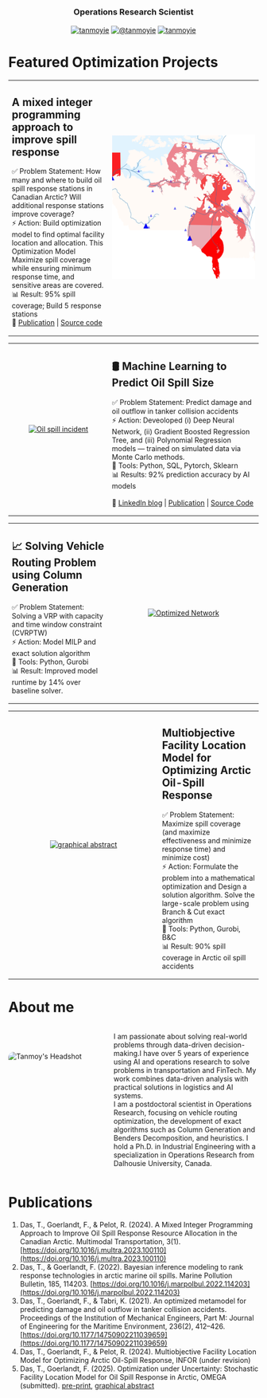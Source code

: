 <h3 align="center"> Operations Research Scientist </h3>

<p align="center">
<a href="https://linkedin.com/in/tanmoyie" target="blank"><img align="center" src="https://raw.githubusercontent.com/rahuldkjain/github-profile-readme-generator/master/src/images/icons/Social/linked-in-alt.svg" alt="tanmoyie" height="30" width="40" /></a>
<a href="https://medium.com/@tanmoyie" target="blank"><img align="center" src="https://raw.githubusercontent.com/rahuldkjain/github-profile-readme-generator/master/src/images/icons/Social/medium.svg" alt="@tanmoyie" height="30" width="40" /></a>
<a href="https://www.leetcode.com/tanmoyie" target="blank"><img align="center" src="https://raw.githubusercontent.com/rahuldkjain/github-profile-readme-generator/master/src/images/icons/Social/leet-code.svg" alt="tanmoyie" height="30" width="40" /></a>
</p>

# Featured Optimization Projects


<table>
  <tr>
    <td style="vertical-align: top; width: 40%;">
      <h2>A mixed integer programming approach to improve spill response</h2>
      <p>
      ✅ Problem Statement: How many and where to build oil spill response stations in Canadian Arctic? Will additional response stations improve coverage?<br>
      ⚡ Action: Build optimization model to find optimal facility location and allocation. This Optimization Model Maximize spill coverage while ensuring minimum response time, and sensitive areas are covered.<br>
      📊 Result: 95% spill coverage; Build 5 response stations <br>
      🔗 <a href="https://doi.org/10.1016/j.multra.2023.100110">Publication</a>  | 
        <a href="https://github.com/tanmoyie/Location-allocation-using-MIP">Source code</a>  
      </p>
    </td>
    <td style="text-align: center; width: 60%;">
      <a href="https://raw.githubusercontent.com/tanmoyie/Decision-Support-Tool/main/Canadian%20Arctic%20GIS%20JP3.gif" target="_blank">
      <img src="https://raw.githubusercontent.com/tanmoyie/Decision-Support-Tool/main/Canadian%20Arctic%20GIS%20JP3.gif" alt="Animated Arctic Response" width="350">
      </a>
    </td>
  </tr>
</table>

<table>
  <tr>
    <td style="text-align: center; width: 40%;">
      <a href="https://github.com/user-attachments/assets/7e4226d0-9d68-4073-87d2-6661799b5f24" target="_blank">
      <img src="https://github.com/user-attachments/assets/7e4226d0-9d68-4073-87d2-6661799b5f24" alt="Oil spill incident" width="250">
      </a>
    </td>
    <td style="vertical-align: top; width: 60%;">
      <h2>🛢️ Machine Learning to Predict Oil Spill Size</h2>
      <p>
        ✅ Problem Statement: Predict damage and oil outflow in tanker collision accidents<br>
        ⚡ Action:  Deveoloped (i) Deep Neural Network, (ii) Gradient Boosted Regression Tree, and (iii) Polynomial Regression models — trained on simulated data via Monte Carlo methods. <br>
        🔧 Tools: Python, SQL, Pytorch, Sklearn <br>
        📊 Results: 92% prediction accuracy by AI models <br><br>
        🔗 <a href="https://www.linkedin.com/pulse/machine-learning-model-predict-spill-volume-shipping-accidents-das">LinkedIn blog</a> |
        <a href="https://doi.org/10.1177/14750902211039659">Publication</a> |
        <a href="https://github.com/tanmoyie/Deep-Neural-Network">Source Code</a>
      </p>
    </td>
  </tr>
</table>

<table>
  <tr>
    <td style="vertical-align: top; width: 40%;">
      <h2>📈 Solving Vehicle Routing Problem using Column Generation </h2>
      <p>
        ✅ Problem Statement: Solving a VRP with capacity and time window constraint (CVRPTW) <br>
        ⚡ Action: Model MILP and exact solution algorithm <br>
        🔧 Tools: Python, Gurobi <br>
        📊 Result: Improved model runtime by 14% over baseline solver.
      </p>
    </td>
    <td style="text-align: center; width: 60%;">
      <a href="https://raw.githubusercontent.com/tanmoyie/CVRPTW/main/optimized_network_P-n16-k8.png" target="_blank">
      <img src="https://github.com/user-attachments/assets/8bba41cb-f43c-4585-b706-bf52a7c359ba" alt="Optimized Network" width="250">
      </a>
    </td> 
  </tr>
</table>




<table>
  <tr>
    <td style="text-align: center; width: 60%;">
       <a href="https://raw.githubusercontent.com/tanmoyie/Decision-Support-Tool/main/Graphical%20abstract%20Multiobjective%20Facility%20Location%20Model.png" target="_blank">
        <img src="https://github.com/user-attachments/assets/9ae7ad83-b444-4212-9553-d48a6d25300b" alt="graphical abstract" width="250">
      </a>
    </td>
    <td style="vertical-align: top; width: 40%;">
      <h2> Multiobjective Facility Location Model for Optimizing Arctic Oil-Spill Response</h2>
      <p>
        ✅ Problem Statement: Maximize spill coverage (and maximize effectiveness and minimize response time) and minimize cost)  <br>
        ⚡ Action: Formulate the problem into a mathematical optimization and Design a solution algorithm. Solve the large-scale problem using Branch & Cut exact algorithm <br>
        🔧 Tools: Python, Gurobi, B&C <br>
        📊 Result: 90% spill coverage in Arctic oil spill accidents
      </p>
    </td>

  </tr>
</table>





# About me
<div style="display: flex; align-items: center; gap: 20px;">
  <img src="willaddsoon++" alt="Tanmoy's Headshot" width="192" height="192" style="border-radius: 10px;">
  
  <div>
    <p>
      I am passionate about solving real-world problems through data-driven decision-making.I have over 5 years of experience using AI and operations research to solve problems in transportation and FinTech. My work combines data-driven analysis with practical solutions in logistics and AI systems.<br>
I am a postdoctoral scientist in Operations Research, focusing on vehicle routing optimization, the development of exact algorithms such as Column Generation and Benders Decomposition, and heuristics. I hold a Ph.D. in Industrial Engineering with a specialization in Operations Research from Dalhousie University, Canada.<br>
    </p>
  </div>
</div>




# Publications
1. Das, T., Goerlandt, F., & Pelot, R. (2024). A Mixed Integer Programming Approach to Improve Oil Spill Response Resource Allocation in the Canadian Arctic. Multimodal Transportation, 3(1). [https://doi.org/10.1016/j.multra.2023.100110](https://doi.org/10.1016/j.multra.2023.100110)
2. Das, T., & Goerlandt, F. (2022). Bayesian inference modeling to rank response technologies in arctic marine oil spills. Marine Pollution Bulletin, 185, 114203. [https://doi.org/10.1016/j.marpolbul.2022.114203](https://doi.org/10.1016/j.marpolbul.2022.114203)
3. Das, T., Goerlandt, F., & Tabri, K. (2021). An optimized metamodel for predicting damage and oil outflow in tanker collision accidents. Proceedings of the Institution of Mechanical Engineers, Part M: Journal of Engineering for the Maritime Environment, 236(2), 412–426. [https://doi.org/10.1177/14750902211039659](https://doi.org/10.1177/14750902211039659)
4. Das, T., Goerlandt, F., & Pelot, R. (2024). Multiobjective Facility Location Model for Optimizing Arctic Oil-Spill Response, INFOR (under revision)
5. Das, T., Goerlandt, F. (2025). Optimization under Uncertainty: Stochastic Facility Location Model for Oil Spill Response in Arctic, OMEGA (submitted). [pre-print](https://papers.ssrn.com/sol3/papers.cfm?abstract_id=5191822), [graphical abstract](https://github.com/tanmoyie/Decision-Support-Tool/blob/main/Graphical_Abstract_Optimization_under_Uncertainty_Stochastic_Facility_Location_Model.pdf)
   
